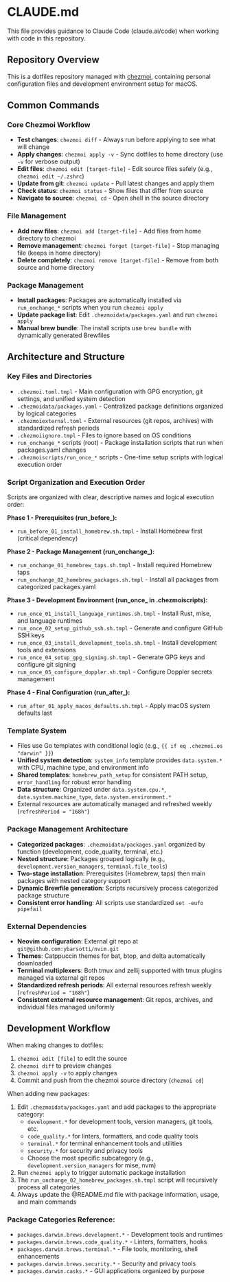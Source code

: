 # CLAUDE.md

This file provides guidance to Claude Code (claude.ai/code) when working with code in this repository.

## Repository Overview

This is a dotfiles repository managed with [chezmoi](https://github.com/twpayne/chezmoi), containing personal configuration files and development environment setup for macOS.

## Common Commands

### Core Chezmoi Workflow
- **Test changes**: `chezmoi diff` - Always run before applying to see what will change
- **Apply changes**: `chezmoi apply -v` - Sync dotfiles to home directory (use `-v` for verbose output)
- **Edit files**: `chezmoi edit [target-file]` - Edit source files safely (e.g., `chezmoi edit ~/.zshrc`)
- **Update from git**: `chezmoi update` - Pull latest changes and apply them
- **Check status**: `chezmoi status` - Show files that differ from source
- **Navigate to source**: `chezmoi cd` - Open shell in the source directory

### File Management
- **Add new files**: `chezmoi add [target-file]` - Add files from home directory to chezmoi
- **Remove management**: `chezmoi forget [target-file]` - Stop managing file (keeps in home directory)
- **Delete completely**: `chezmoi remove [target-file]` - Remove from both source and home directory

### Package Management
- **Install packages**: Packages are automatically installed via `run_onchange_*` scripts when you run `chezmoi apply`
- **Update package list**: Edit `.chezmoidata/packages.yaml` and run `chezmoi apply`
- **Manual brew bundle**: The install scripts use `brew bundle` with dynamically generated Brewfiles

## Architecture and Structure

### Key Files and Directories
- `.chezmoi.toml.tmpl` - Main configuration with GPG encryption, git settings, and unified system detection
- `.chezmoidata/packages.yaml` - Centralized package definitions organized by logical categories
- `.chezmoiexternal.toml` - External resources (git repos, archives) with standardized refresh periods
- `.chezmoiignore.tmpl` - Files to ignore based on OS conditions
- `run_onchange_*` scripts (root) - Package installation scripts that run when packages.yaml changes
- `.chezmoiscripts/run_once_*` scripts - One-time setup scripts with logical execution order

### Script Organization and Execution Order
Scripts are organized with clear, descriptive names and logical execution order:

**Phase 1 - Prerequisites (run_before_):**
- `run_before_01_install_homebrew.sh.tmpl` - Install Homebrew first (critical dependency)

**Phase 2 - Package Management (run_onchange_):**
- `run_onchange_01_homebrew_taps.sh.tmpl` - Install required Homebrew taps
- `run_onchange_02_homebrew_packages.sh.tmpl` - Install all packages from categorized packages.yaml

**Phase 3 - Development Environment (run_once_ in .chezmoiscripts):**
- `run_once_01_install_language_runtimes.sh.tmpl` - Install Rust, mise, and language runtimes
- `run_once_02_setup_github_ssh.sh.tmpl` - Generate and configure GitHub SSH keys
- `run_once_03_install_development_tools.sh.tmpl` - Install development tools and extensions
- `run_once_04_setup_gpg_signing.sh.tmpl` - Generate GPG keys and configure git signing
- `run_once_05_configure_doppler.sh.tmpl` - Configure Doppler secrets management

**Phase 4 - Final Configuration (run_after_):**
- `run_after_01_apply_macos_defaults.sh.tmpl` - Apply macOS system defaults last

### Template System
- Files use Go templates with conditional logic (e.g., `{{ if eq .chezmoi.os "darwin" }}`)
- **Unified system detection**: `system_info` template provides `data.system.*` with CPU, machine type, and environment info
- **Shared templates**: `homebrew_path_setup` for consistent PATH setup, `error_handling` for robust error handling
- **Data structure**: Organized under `data.system.cpu.*`, `data.system.machine_type`, `data.system.environment.*`
- External resources are automatically managed and refreshed weekly (`refreshPeriod = "168h"`)

### Package Management Architecture
- **Categorized packages**: `.chezmoidata/packages.yaml` organized by function (development, code_quality, terminal, etc.)
- **Nested structure**: Packages grouped logically (e.g., `development.version_managers`, `terminal.file_tools`)
- **Two-stage installation**: Prerequisites (Homebrew, taps) then main packages with nested category support
- **Dynamic Brewfile generation**: Scripts recursively process categorized package structure
- **Consistent error handling**: All scripts use standardized `set -eufo pipefail`

### External Dependencies
- **Neovim configuration**: External git repo at `git@github.com:ybarsotti/nvim.git`
- **Themes**: Catppuccin themes for bat, btop, and delta automatically downloaded
- **Terminal multiplexers**: Both tmux and zellij supported with tmux plugins managed via external git repos
- **Standardized refresh periods**: All external resources refresh weekly (`refreshPeriod = "168h"`)
- **Consistent external resource management**: Git repos, archives, and individual files managed uniformly

## Development Workflow

When making changes to dotfiles:
1. `chezmoi edit [file]` to edit the source
2. `chezmoi diff` to preview changes
3. `chezmoi apply -v` to apply changes
4. Commit and push from the chezmoi source directory (`chezmoi cd`)

When adding new packages:
1. Edit `.chezmoidata/packages.yaml` and add packages to the appropriate category:
   - `development.*` for development tools, version managers, git tools, etc.
   - `code_quality.*` for linters, formatters, and code quality tools
   - `terminal.*` for terminal enhancement tools and utilities
   - `security.*` for security and privacy tools
   - Choose the most specific subcategory (e.g., `development.version_managers` for mise, nvm)
2. Run `chezmoi apply` to trigger automatic package installation
3. The `run_onchange_02_homebrew_packages.sh.tmpl` script will recursively process all categories
4. Always update the @README.md file with package information, usage, and main commands

### Package Categories Reference:
- `packages.darwin.brews.development.*` - Development tools and runtimes
- `packages.darwin.brews.code_quality.*` - Linters, formatters, hooks
- `packages.darwin.brews.terminal.*` - File tools, monitoring, shell enhancements
- `packages.darwin.brews.security.*` - Security and privacy tools
- `packages.darwin.casks.*` - GUI applications organized by purpose
